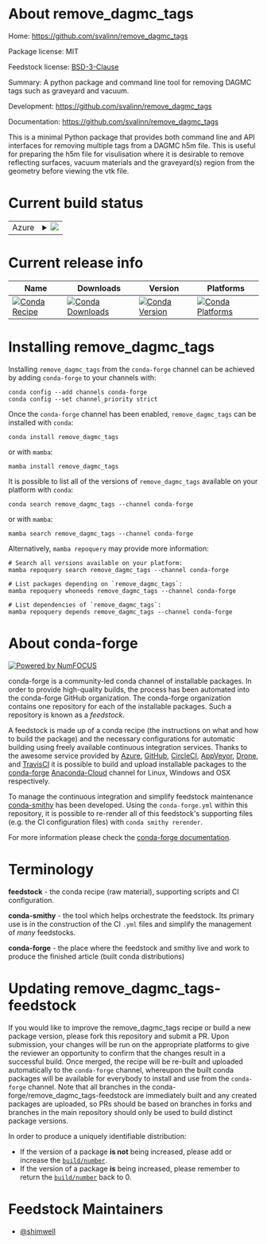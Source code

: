 About remove_dagmc_tags
=======================

Home: https://github.com/svalinn/remove_dagmc_tags

Package license: MIT

Feedstock license: [BSD-3-Clause](https://github.com/conda-forge/remove_dagmc_tags-feedstock/blob/main/LICENSE.txt)

Summary: A python package and command line tool for removing DAGMC tags such as graveyard and vacuum.

Development: https://github.com/svalinn/remove_dagmc_tags

Documentation: https://github.com/svalinn/remove_dagmc_tags

This is a minimal Python package that provides both command line and API
interfaces for removing multiple tags from a DAGMC h5m file.
This is useful for preparing the h5m file for visulisation where it is
desirable to remove reflecting surfaces, vacuum materials and the
graveyard(s) region from the geometry before viewing the vtk file.


Current build status
====================


<table>
    
  <tr>
    <td>Azure</td>
    <td>
      <details>
        <summary>
          <a href="https://dev.azure.com/conda-forge/feedstock-builds/_build/latest?definitionId=12717&branchName=main">
            <img src="https://dev.azure.com/conda-forge/feedstock-builds/_apis/build/status/remove_dagmc_tags-feedstock?branchName=main">
          </a>
        </summary>
        <table>
          <thead><tr><th>Variant</th><th>Status</th></tr></thead>
          <tbody><tr>
              <td>linux_64_python3.10.____cpython</td>
              <td>
                <a href="https://dev.azure.com/conda-forge/feedstock-builds/_build/latest?definitionId=12717&branchName=main">
                  <img src="https://dev.azure.com/conda-forge/feedstock-builds/_apis/build/status/remove_dagmc_tags-feedstock?branchName=main&jobName=linux&configuration=linux_64_python3.10.____cpython" alt="variant">
                </a>
              </td>
            </tr><tr>
              <td>linux_64_python3.11.____cpython</td>
              <td>
                <a href="https://dev.azure.com/conda-forge/feedstock-builds/_build/latest?definitionId=12717&branchName=main">
                  <img src="https://dev.azure.com/conda-forge/feedstock-builds/_apis/build/status/remove_dagmc_tags-feedstock?branchName=main&jobName=linux&configuration=linux_64_python3.11.____cpython" alt="variant">
                </a>
              </td>
            </tr><tr>
              <td>linux_64_python3.8.____cpython</td>
              <td>
                <a href="https://dev.azure.com/conda-forge/feedstock-builds/_build/latest?definitionId=12717&branchName=main">
                  <img src="https://dev.azure.com/conda-forge/feedstock-builds/_apis/build/status/remove_dagmc_tags-feedstock?branchName=main&jobName=linux&configuration=linux_64_python3.8.____cpython" alt="variant">
                </a>
              </td>
            </tr><tr>
              <td>linux_64_python3.9.____cpython</td>
              <td>
                <a href="https://dev.azure.com/conda-forge/feedstock-builds/_build/latest?definitionId=12717&branchName=main">
                  <img src="https://dev.azure.com/conda-forge/feedstock-builds/_apis/build/status/remove_dagmc_tags-feedstock?branchName=main&jobName=linux&configuration=linux_64_python3.9.____cpython" alt="variant">
                </a>
              </td>
            </tr><tr>
              <td>osx_64_python3.10.____cpython</td>
              <td>
                <a href="https://dev.azure.com/conda-forge/feedstock-builds/_build/latest?definitionId=12717&branchName=main">
                  <img src="https://dev.azure.com/conda-forge/feedstock-builds/_apis/build/status/remove_dagmc_tags-feedstock?branchName=main&jobName=osx&configuration=osx_64_python3.10.____cpython" alt="variant">
                </a>
              </td>
            </tr><tr>
              <td>osx_64_python3.11.____cpython</td>
              <td>
                <a href="https://dev.azure.com/conda-forge/feedstock-builds/_build/latest?definitionId=12717&branchName=main">
                  <img src="https://dev.azure.com/conda-forge/feedstock-builds/_apis/build/status/remove_dagmc_tags-feedstock?branchName=main&jobName=osx&configuration=osx_64_python3.11.____cpython" alt="variant">
                </a>
              </td>
            </tr><tr>
              <td>osx_64_python3.8.____cpython</td>
              <td>
                <a href="https://dev.azure.com/conda-forge/feedstock-builds/_build/latest?definitionId=12717&branchName=main">
                  <img src="https://dev.azure.com/conda-forge/feedstock-builds/_apis/build/status/remove_dagmc_tags-feedstock?branchName=main&jobName=osx&configuration=osx_64_python3.8.____cpython" alt="variant">
                </a>
              </td>
            </tr><tr>
              <td>osx_64_python3.9.____cpython</td>
              <td>
                <a href="https://dev.azure.com/conda-forge/feedstock-builds/_build/latest?definitionId=12717&branchName=main">
                  <img src="https://dev.azure.com/conda-forge/feedstock-builds/_apis/build/status/remove_dagmc_tags-feedstock?branchName=main&jobName=osx&configuration=osx_64_python3.9.____cpython" alt="variant">
                </a>
              </td>
            </tr>
          </tbody>
        </table>
      </details>
    </td>
  </tr>
</table>

Current release info
====================

| Name | Downloads | Version | Platforms |
| --- | --- | --- | --- |
| [![Conda Recipe](https://img.shields.io/badge/recipe-remove_dagmc_tags-green.svg)](https://anaconda.org/conda-forge/remove_dagmc_tags) | [![Conda Downloads](https://img.shields.io/conda/dn/conda-forge/remove_dagmc_tags.svg)](https://anaconda.org/conda-forge/remove_dagmc_tags) | [![Conda Version](https://img.shields.io/conda/vn/conda-forge/remove_dagmc_tags.svg)](https://anaconda.org/conda-forge/remove_dagmc_tags) | [![Conda Platforms](https://img.shields.io/conda/pn/conda-forge/remove_dagmc_tags.svg)](https://anaconda.org/conda-forge/remove_dagmc_tags) |

Installing remove_dagmc_tags
============================

Installing `remove_dagmc_tags` from the `conda-forge` channel can be achieved by adding `conda-forge` to your channels with:

```
conda config --add channels conda-forge
conda config --set channel_priority strict
```

Once the `conda-forge` channel has been enabled, `remove_dagmc_tags` can be installed with `conda`:

```
conda install remove_dagmc_tags
```

or with `mamba`:

```
mamba install remove_dagmc_tags
```

It is possible to list all of the versions of `remove_dagmc_tags` available on your platform with `conda`:

```
conda search remove_dagmc_tags --channel conda-forge
```

or with `mamba`:

```
mamba search remove_dagmc_tags --channel conda-forge
```

Alternatively, `mamba repoquery` may provide more information:

```
# Search all versions available on your platform:
mamba repoquery search remove_dagmc_tags --channel conda-forge

# List packages depending on `remove_dagmc_tags`:
mamba repoquery whoneeds remove_dagmc_tags --channel conda-forge

# List dependencies of `remove_dagmc_tags`:
mamba repoquery depends remove_dagmc_tags --channel conda-forge
```


About conda-forge
=================

[![Powered by
NumFOCUS](https://img.shields.io/badge/powered%20by-NumFOCUS-orange.svg?style=flat&colorA=E1523D&colorB=007D8A)](https://numfocus.org)

conda-forge is a community-led conda channel of installable packages.
In order to provide high-quality builds, the process has been automated into the
conda-forge GitHub organization. The conda-forge organization contains one repository
for each of the installable packages. Such a repository is known as a *feedstock*.

A feedstock is made up of a conda recipe (the instructions on what and how to build
the package) and the necessary configurations for automatic building using freely
available continuous integration services. Thanks to the awesome service provided by
[Azure](https://azure.microsoft.com/en-us/services/devops/), [GitHub](https://github.com/),
[CircleCI](https://circleci.com/), [AppVeyor](https://www.appveyor.com/),
[Drone](https://cloud.drone.io/welcome), and [TravisCI](https://travis-ci.com/)
it is possible to build and upload installable packages to the
[conda-forge](https://anaconda.org/conda-forge) [Anaconda-Cloud](https://anaconda.org/)
channel for Linux, Windows and OSX respectively.

To manage the continuous integration and simplify feedstock maintenance
[conda-smithy](https://github.com/conda-forge/conda-smithy) has been developed.
Using the ``conda-forge.yml`` within this repository, it is possible to re-render all of
this feedstock's supporting files (e.g. the CI configuration files) with ``conda smithy rerender``.

For more information please check the [conda-forge documentation](https://conda-forge.org/docs/).

Terminology
===========

**feedstock** - the conda recipe (raw material), supporting scripts and CI configuration.

**conda-smithy** - the tool which helps orchestrate the feedstock.
                   Its primary use is in the construction of the CI ``.yml`` files
                   and simplify the management of *many* feedstocks.

**conda-forge** - the place where the feedstock and smithy live and work to
                  produce the finished article (built conda distributions)


Updating remove_dagmc_tags-feedstock
====================================

If you would like to improve the remove_dagmc_tags recipe or build a new
package version, please fork this repository and submit a PR. Upon submission,
your changes will be run on the appropriate platforms to give the reviewer an
opportunity to confirm that the changes result in a successful build. Once
merged, the recipe will be re-built and uploaded automatically to the
`conda-forge` channel, whereupon the built conda packages will be available for
everybody to install and use from the `conda-forge` channel.
Note that all branches in the conda-forge/remove_dagmc_tags-feedstock are
immediately built and any created packages are uploaded, so PRs should be based
on branches in forks and branches in the main repository should only be used to
build distinct package versions.

In order to produce a uniquely identifiable distribution:
 * If the version of a package **is not** being increased, please add or increase
   the [``build/number``](https://docs.conda.io/projects/conda-build/en/latest/resources/define-metadata.html#build-number-and-string).
 * If the version of a package **is** being increased, please remember to return
   the [``build/number``](https://docs.conda.io/projects/conda-build/en/latest/resources/define-metadata.html#build-number-and-string)
   back to 0.

Feedstock Maintainers
=====================

* [@shimwell](https://github.com/shimwell/)


